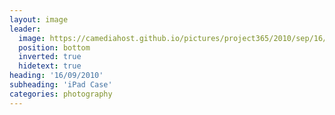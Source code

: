```yaml
---
layout: image
leader:
  image: https://camediahost.github.io/pictures/project365/2010/sep/16/160910.jpg
  position: bottom
  inverted: true
  hidetext: true
heading: '16/09/2010'
subheading: 'iPad Case'
categories: photography
---
```

